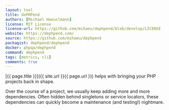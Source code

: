 ```yaml
---
layout: tool
title: dePHPend
authors: [Michael Haeuslmann]
license: MIT License 
license-url: https://github.com/mihaeu/dephpend/blob/develop/LICENSE
website: https://dephpend.com/
source: https://github.com/mihaeu/dephpend
packagist: dephpend/dephpend
docker: phpqa/dephpend
command: dephpend
tags: [metrics, cli]
comments: true
---
```


[{{ page.title }}]({{ site.url }}{{ page.url }}) helps with bringing your PHP projects back in shape. 

<!--more-->
 
Over the course of a project, we usually keep adding more and more dependencies.
Often hidden behind singletons or service locators, these dependencies can quickly become a maintenance (and testing!) nightmare.
